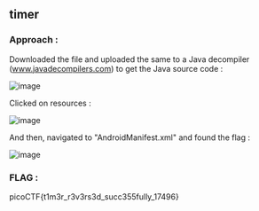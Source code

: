 ## timer

### Approach :


Downloaded the file and uploaded the same to a Java decompiler (www.javadecompilers.com) to get the Java source code :

![image](https://github.com/parthhhhh21/picoCTF-writeups/assets/148140667/090bc9f0-5a78-4f32-9f7f-19116c69f215)

Clicked on resources : 

![image](https://github.com/parthhhhh21/picoCTF-writeups/assets/148140667/34b98f2f-bb52-48d7-a099-5cfda0e0f5d2)

And then, navigated to "AndroidManifest.xml" and found the flag :

![image](https://github.com/parthhhhh21/picoCTF-writeups/assets/148140667/bcf67d89-efcc-4321-b8bc-4ec35650b9ea)


### FLAG :

picoCTF{t1m3r_r3v3rs3d_succ355fully_17496}


